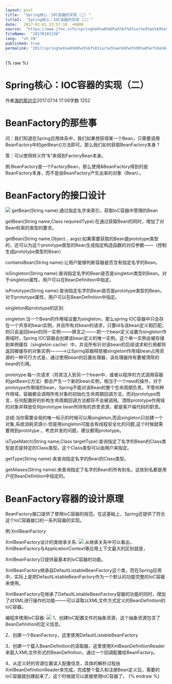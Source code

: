 ```yaml
---
layout: post
title:  "Spring核心：IOC容器的实现（二）"
title2:  "Spring核心：IOC容器的实现（二）"
date:   2017-01-01 23:57:10  +0800
source:  "https://www.jfox.info/spring%e6%a0%b8%e5%bf%83ioc%e5%ae%b9%e5%99%a8%e7%9a%84%e5%ae%9e%e7%8e%b0%e4%ba%8c.html"
fileName:  "20170101330"
lang:  "zh_CN"
published: true
permalink: "2017/spring%e6%a0%b8%e5%bf%83ioc%e5%ae%b9%e5%99%a8%e7%9a%84%e5%ae%9e%e7%8e%b0%e4%ba%8c.html"
---
```

{% raw %}
# Spring核心：IOC容器的实现（二） 


作者[海的那边见](/u/615594beaa56)2017.07.14 17:06字数 1252
# BeanFactory的那些事

问：我们知道在Spring应用体系中，我们如果想获得某一个Bean，只需要调用BeanFactory中的getBean()方法即可，那么我们如何获取BeanFactory本身？

答：可以使用转义符“&”来得到FactoryBean本身。

例:BeanFactory是一个FactoryBean，那么使用&BeanFactory得到的是BeanFactory本身，而不是由BeanFactory产生出来的对象（Bean）。

# BeanFactory的接口设计
![](e494cce.png)
getBean(String name):通过指定名字来索引，获取IoC容器中管理的Bean

getBean(String name,Class<T> requiredType):在通过获取Bean的同时，增加了对Bean检索的类型的要求。

getBean(String name,Object… args):如果需要获取的Bean是prototype类型的，还可以为这个prototype类型的Bean生成指定构造函数的对应参数——（控制生成prototype类型的Bean）

containsBean(String name):让用户能够判断容器是否含有指定名字的Bean。

isSingleton(String name):查询指定名字的Bean是否是singleton类型的Bean。对于singleton属性，用户可以在BeanDefinition中指定。

isPrototype(String name):查询指定名字的Bean是否是prototype类型的Bean。对于prototype属性，用户可以在BeanDefinition中指定。

singleton和prototype的区别:

singleton:当一个Bean的作用域设置为singleton，那么spring IOC容器中只会存在一个共享的bean实例，并且所有对bean的请求，只要id与该bean定义相匹配，则只会返回bean的同一实例——–换言之——-把一个bean定义设置为singleton作用域时，Spring IOC容器会创建该bean定义的唯一实例。这个单一实例会被存储到单例缓存（singleton cache）中，并且所有针对该bean的后续请求和引用都将返回被缓存的对象实例———->让Spring容器释放被singleton作用域bean占用资源的一种可行方式是，通过使用bean的后置处理器，该处理器持有要被清除的bean的引用。

prototype:每一次请求（将其注入到另一个bean中，或者以程序的方式调用容器的getBean()方法）都会产生一个新的bean实例，相当于一个new的操作，对于prototype作用域的bean，Spring不能对该Bean的整个生命周期负责。不管何种作用域，容器都会调用所有对象的初始化生命周期回调方法，而对prototype而言，任何配置好的析构生命周期回调方法都将不会被调用。清除prototype作用域的对象并释放任何prototype bean所持有的昂贵资源，都是客户端代码的职责。

总结:当你需要全局的唯一标示的时候可以用singleton,而且singleton只创建一个对象,系统消耗资源小.但是用singleton可能会有线程安全化的问题,这个时候就需要用到prototype 。考虑并发的问题，建议都用prototype。

isTypeMatch(String name,Class targetType):查询指定了名字的Bean的Class类型是否是特定的Class类型。这个Class类型可以由用户来指定。

getType(String name):来查询指定名字的Bean的Class类型。

getAliases(String name):来查询指定了名字的Bean的所有别名，这些别名都是用户在BeanDefinition中指定的。

# BeanFactory容器的设计原理

BeanFactory接口提供了使用IoC容器的规范。在这基础上，Spring还提供了符合这个IoC容器接口的一系列容器的实现。

例:XmlBeanFactory

XmlBeanFactory设计的类继承关系:
![](928fc33.png)
从继承关系中可以看出，XmlBeanFactory与ApplicationContext等应用上下文最大的区别就是，

XmlBeanFactory只提供最基本的IoC容器的功能。

XmlBeanFactory继承自DefaultListableBeanFactory这个类，而在Spring应用中，实际上是把DefaultListableBeanFactory作为一个默认的功能完整的IoC容器来使用。

XmlBeanFactory在继承了DefaultListableBeanFactory容器的功能的同时，增加了对XML进行操作的功能——–可以读取以XML文件方式定义的BeanDefinition的IoC容器。

编程序使用IoC容器:
![](7e167b6.png)
1、创建IoC配置文件的抽象资源，这个抽象资源包含了BeanDefinition的定义信息。

2、创建一个BeanFactory，这里使用DefaultListableBeanFactory

3、创建一个载入BeanDefinition的读取器，这里使用XmlBeanDefinitionReader来载入XML文件形式的BeanDefinition，通过一个回调配置给BeanFactory。

4、从定义好的资源位置读入配置信息，具体的解析过程由XmlBeanDefinitionReader来完成。完成整个载入和注册Bean定义后，需要的IoC容器就创建起来了。这个时候就可以直接使用IoC容器了。
{% endraw %}